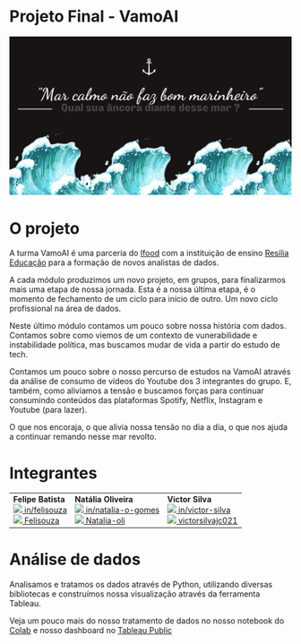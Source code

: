 # Projeto Final - VamoAI

<p align="center">
<img src = "./imagens/capa.jpg" width=800px>
</p>

# O projeto

A turma VamoAI é uma parceria do [Ifood](https://institucional.ifood.com.br/) com a instituição de ensino [Resilia Educação](https://www.resilia.work/sobre) para a formação de novos analistas de dados.

A cada módulo produzimos um novo projeto, em grupos, para finalizarmos mais uma etapa de nossa jornada. Esta é a nossa última etapa, é o momento de fechamento de um ciclo para início de outro. Um novo ciclo profissional na área de dados.

Neste último módulo contamos um pouco sobre nossa história com dados. Contamos sobre como viemos de um contexto de vunerabilidade e instabilidade política, mas buscamos mudar de vida a partir do estudo de tech.

Contamos um pouco sobre o nosso percurso de estudos na VamoAI através da análise de consumo de vídeos do Youtube dos 3 integrantes do grupo. E, também, como aliviamos a tensão e buscamos forças para continuar consumindo conteúdos das plataformas Spotify, Netflix, Instagram e Youtube (para lazer).

O que nos encoraja, o que alivia nossa tensão no dia a dia, o que nos ajuda a continuar remando nesse mar revolto.

# Integrantes

<table width = 550px  align='center'>
<tr>
<td><b>Felipe Batista</b><br>
<a href="https://www.linkedin.com/in/felisouza/"><image src="./imagens/linkedIN.svg" width="25"/></a><a href = "https://www.linkedin.com/in/felisouza/"> in/felisouza </a>
<br>
<a href="https://github.com/Felisouza"><image src="./imagens/github-icon.svg" width="25"/></a><a href="https://github.com/Felisouza"> Felisouza</a>

<td><b>Natália Oliveira</b>
<br>
<a href="https://www.linkedin.com/in/natalia-o-gomes/"><image src="./imagens/linkedIN.svg" width="25"/></a><a href = "https://www.linkedin.com/in/natalia-o-gomes/"> in/natalia-o-gomes </a>
<br>
<a href="https://github.com/Natalia-oli"><image src="./imagens/github-icon.svg" width="25"/></a><a href="https://github.com/Natalia-oli"> Natalia-oli</a>

<td><b>Victor Silva</b>
<br>
<a href="https://www.linkedin.com/in/victor-silva-88a567208/"><image src="./imagens/linkedIN.svg" width="25"/></a><a href = "https://www.linkedin.com/in/victor-silva-88a567208/"> in/victor-silva </a>
<br>
<a href="https://github.com/victorsilvajc021"><image src="./imagens/github-icon.svg" width="25"/></a><a href="https://github.com/victorsilvajc021"> victorsilvajc021</a>
</td>
</table>

# Análise de dados

Analisamos e tratamos os dados através de Python, utilizando diversas bibliotecas e construímos nossa visualização através da ferramenta Tableau.

Veja um pouco mais do nosso tratamento de dados no nosso notebook do [Colab](https://colab.research.google.com/drive/1puk7nNVIzV33xfyL80LWc5yGnp5Xjxwr#scrollTo=HWDsUpvBhs7n) e nosso dashboard no [Tableau Public](https://public.tableau.com/app/profile/natalia.de.oliveira.gomes/viz/storytelling_16276155358600/Victor)
